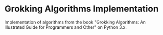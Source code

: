 # Grokking Algorithms Implementation
Implementation of algorithms from the book "Grokking Algorithms: An Illustrated Guide for Programmers and Other" on Python 3.x.
